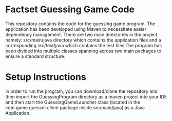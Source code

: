 # Factset Guessing Game Code

This repository contains the code for the guessing game program. The application has been developed using Maven to necessitate easier dependency management. There are two main directories in the project namely: src/main/java directory which contains the application files and a corresponding src/test/java which contains the test files.The program has been divided into multiple classes spanning across two main packages to ensure a standard structure.

# Setup Instructions

In order to run the program, you can download/clone the repository and then import the GuessingProgram directory as a maven project into your IDE and then start the GuessingGameLauncher class (located in the com.game.guesser.client package inside src/main/java) as a Java Application.
